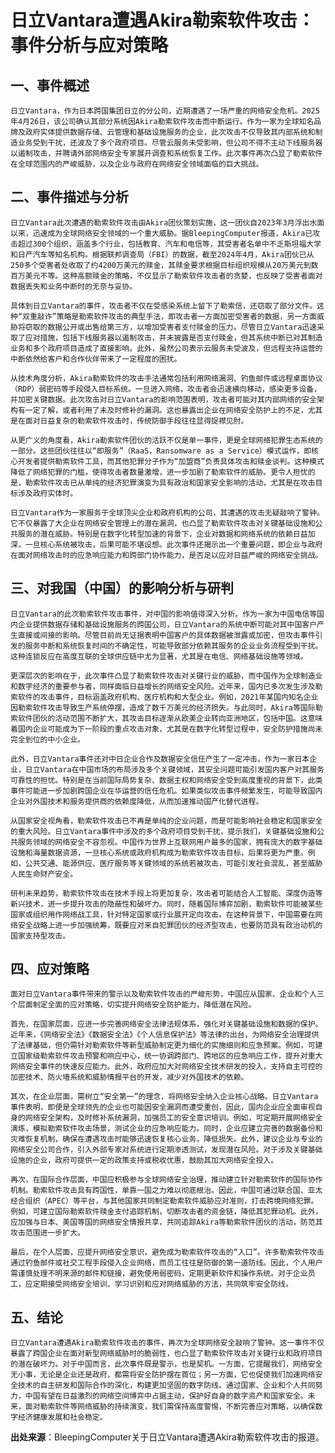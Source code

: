 # 日立Vantara遭遇Akira勒索软件攻击：事件分析与应对策略

## 一、事件概述

    日立Vantara，作为日本跨国集团日立的分公司，近期遭遇了一场严重的网络安全危机。2025年4月26日，该公司确认其部分系统因Akira勒索软件攻击而中断运行。作为一家为全球知名品牌及政府实体提供数据存储、云管理和基础设施服务的企业，此次攻击不仅导致其内部系统和制造业务受到干扰，还波及了多个政府项目。尽管云服务未受影响，但公司不得不主动下线服务器以遏制攻击，并聘请外部网络安全专家展开调查和系统恢复工作。此次事件再次凸显了勒索软件在全球范围内的严峻威胁，以及企业与政府在网络安全领域面临的巨大挑战。

## 二、事件描述与分析

    日立Vantara此次遭遇的勒索软件攻击由Akira团伙策划实施，这一团伙自2023年3月浮出水面以来，迅速成为全球网络安全领域的一个重大威胁。据BleepingComputer报道，Akira已攻击超过300个组织，涵盖多个行业，包括教育、汽车和电信等，其受害者名单中不乏斯坦福大学和日产汽车等知名机构。根据联邦调查局（FBI）的数据，截至2024年4月，Akira团伙已从250多个受害者处收取了约4200万美元的赎金，其赎金要求根据目标组织规模从20万美元到数百万美元不等。这种高额赎金的策略，不仅显示了勒索软件攻击者的贪婪，也反映了受害者面对数据丢失和业务中断时的无奈与妥协。

    具体到日立Vantara的事件，攻击者不仅在受感染系统上留下了勒索信，还窃取了部分文件。这种“双重敲诈”策略是勒索软件攻击的典型手法，即攻击者一方面加密受害者的数据，另一方面威胁将窃取的数据公开或出售给第三方，以增加受害者支付赎金的压力。尽管日立Vantara迅速采取了应对措施，包括下线服务器以遏制攻击，并未披露是否支付赎金，但其系统中断已对其制造业务和多个政府项目造成了直接影响。此外，虽然公司表示云服务未受波及，但远程支持运营的中断依然给客户和合作伙伴带来了一定程度的困扰。

    从技术角度分析，Akira勒索软件的攻击手法通常包括利用网络漏洞、钓鱼邮件或远程桌面协议（RDP）弱密码等手段侵入目标系统。一旦进入网络，攻击者会迅速横向移动，感染更多设备，并加密关键数据。此次攻击对日立Vantara的影响范围表明，攻击者可能对其内部网络的安全架构有一定了解，或者利用了未及时修补的漏洞。这也暴露出企业在网络安全防护上的不足，尤其是在面对日益复杂的勒索软件攻击时，传统防御手段往往显得捉襟见肘。

    从更广义的角度看，Akira勒索软件团伙的活跃不仅是单一事件，更是全球网络犯罪生态系统的一部分。这些团伙往往以“即服务”（RaaS，Ransomware as a Service）模式运作，即核心开发者提供勒索软件工具，而其他犯罪分子作为“加盟商”负责具体攻击和赎金谈判。这种模式降低了网络犯罪的门槛，使得攻击者数量激增，进一步加剧了勒索软件的威胁。更令人担忧的是，勒索软件攻击已从单纯的经济犯罪演变为具有政治和国家安全影响的活动，尤其是在攻击目标涉及政府实体时。

    日立Vantara作为一家服务于全球顶尖企业和政府机构的公司，其遭遇的攻击无疑敲响了警钟。它不仅暴露了大企业在网络安全管理上的潜在漏洞，也凸显了勒索软件攻击对关键基础设施和公共服务的潜在威胁。特别是在数字化转型加速的背景下，企业对数据和网络系统的依赖日益加深，一旦核心系统被攻击，后果可能不堪设想。此次事件还揭示出一个重要问题，即企业与政府在面对网络攻击时的应急响应能力和跨部门协作能力，是否足以应对日益严峻的网络安全挑战。

## 三、对我国（中国）的影响分析与研判

    日立Vantara的此次勒索软件攻击事件，对中国的影响值得深入分析。作为一家为中国电信等国内企业提供数据存储和基础设施服务的跨国公司，日立Vantara的系统中断可能对其中国客户产生直接或间接的影响。尽管目前尚无证据表明中国客户的具体数据被泄露或加密，但攻击事件引发的服务中断和系统恢复时间的不确定性，可能导致部分依赖其服务的企业业务流程受到干扰。这种连锁反应在高度互联的全球供应链中尤为显著，尤其是在电信、网络基础设施等领域。

    更深层次的影响在于，此次事件凸显了勒索软件攻击对关键行业的威胁，而中国作为全球制造业和数字经济的重要参与者，同样面临日益增长的网络安全风险。近年来，国内已多次发生涉及勒索软件的攻击事件，目标涵盖政府机构、医疗机构和大型企业。例如，2021年某国内知名企业因勒索软件攻击导致生产系统停摆，造成了数千万美元的经济损失。与此同时，Akira等国际勒索软件团伙的活动范围不断扩大，其攻击目标逐渐从欧美企业转向亚洲地区，包括中国。这意味着国内企业可能成为下一阶段的重点攻击对象，尤其是在数字化转型过程中，安全防护措施尚未完全到位的中小企业。

    此外，日立Vantara事件还对中日企业合作及数据安全信任产生了一定冲击。作为一家日本企业，日立Vantara在中国市场的布局涉及多个关键领域，其安全问题可能引发国内客户对其服务可靠性的担忧。特别是在当前国际局势复杂、数据主权和网络安全受到高度重视的背景下，此类事件可能进一步加剧跨国企业在华运营的信任危机。如果类似攻击事件频繁发生，可能导致国内企业对外国技术和服务提供商的依赖度降低，从而加速推动国产化替代进程。

    从国家安全视角看，勒索软件攻击已不再是单纯的企业问题，而是可能影响社会稳定和国家安全的重大风险。日立Vantara事件中涉及的多个政府项目受到干扰，提示我们，关键基础设施和公共服务领域的网络安全不容忽视。中国作为世界上互联网用户最多的国家，拥有庞大的数字基础设施和海量数据资源，一旦核心系统或政府机构成为勒索软件攻击目标，后果将更为严重。例如，公共交通、能源供应、医疗服务等关键领域的系统若被攻击，可能引发社会混乱，甚至威胁人民生命财产安全。

    研判未来趋势，勒索软件攻击在技术手段上将更加复杂，攻击者可能结合人工智能、深度伪造等新兴技术，进一步提升攻击的隐蔽性和破坏力。同时，随着国际博弈加剧，勒索软件可能被某些国家或组织用作网络战工具，针对特定国家或行业展开定向攻击。在这种背景下，中国需要在网络安全战略上进一步加强统筹，既要应对来自犯罪团伙的经济型攻击，也要防范具有政治动机的国家支持型攻击。

## 四、应对策略

    面对日立Vantara事件带来的警示以及勒索软件攻击的严峻形势，中国应从国家、企业和个人三个层面制定全面的应对策略，切实提升网络安全防护能力，降低潜在风险。

    首先，在国家层面，应进一步完善网络安全法律法规体系，强化对关键基础设施和数据的保护。近年来，《网络安全法》《数据安全法》《个人信息保护法》等法律的出台，为网络安全治理提供了法律基础，但仍需针对勒索软件等新型威胁制定更为细化的实施细则和应急预案。例如，可建立国家级勒索软件攻击预警和响应中心，统一协调跨部门、跨地区的应急响应工作，提升对重大网络安全事件的快速反应能力。此外，政府应加大对网络安全技术研发的投入，支持自主可控的加密技术、防火墙系统和威胁情报平台的开发，减少对外国技术的依赖。

    其次，在企业层面，需树立“安全第一”的理念，将网络安全纳入企业核心战略。日立Vantara事件表明，即便是全球领先的企业也可能因安全漏洞而遭受重创，因此，国内企业应全面审视自身的网络安全架构，及时修补系统漏洞，加强员工的安全意识培训。例如，可定期开展网络安全演练，模拟勒索软件攻击场景，测试企业的应急响应能力。同时，企业应建立完善的数据备份和灾难恢复机制，确保在遭遇攻击时能够迅速恢复核心业务，降低损失。此外，建议企业与专业的网络安全公司合作，引入外部专家对系统进行定期渗透测试，发现潜在风险。对于涉及关键基础设施的企业，政府可提供一定的政策支持或税收优惠，鼓励其加大网络安全投入。

    再次，在国际合作层面，中国应积极参与全球网络安全治理，推动建立针对勒索软件的国际协作机制。勒索软件攻击具有跨国性，单靠一国之力难以彻底根治。因此，中国可通过联合国、亚太经合组织（APEC）等平台，与其他国家共同制定勒索软件威胁应对准则，打击跨境网络犯罪。例如，可建立国际勒索软件赎金支付追踪机制，切断攻击者的资金链，降低其犯罪动机。此外，应加强与日本、美国等国的网络安全情报共享，共同追踪Akira等勒索软件团伙的活动，防范其攻击范围进一步扩大。

    最后，在个人层面，应提升网络安全意识，避免成为勒索软件攻击的“入口”。许多勒索软件攻击通过钓鱼邮件或社交工程手段侵入企业网络，而员工往往是防御的第一道防线。因此，个人用户需谨慎处理不明来源的邮件和链接，避免使用弱密码，定期更新软件和操作系统。对于企业员工，应定期接受网络安全培训，学习识别和应对网络威胁的方法，共同筑牢安全防线。

## 五、结论

    日立Vantara遭遇Akira勒索软件攻击的事件，再次为全球网络安全敲响了警钟。这一事件不仅暴露了跨国企业在面对新型网络威胁时的脆弱性，也凸显了勒索软件攻击对关键行业和政府项目的潜在破坏力。对于中国而言，此次事件既是警示，也是契机。一方面，它提醒我们，网络安全无小事，无论是企业还是政府，都需将安全防护摆在首位；另一方面，它也促使我们加速网络安全技术的自主研发和国际合作的深化，构建更加坚固的数字防线。通过国家、企业和个人共同努力，中国有望在日益激烈的网络空间博弈中占据主动，保护好自身的数字资产和国家安全。未来，面对勒索软件等网络威胁的持续演变，我们需保持高度警惕，不断完善应对策略，以确保数字经济健康发展和社会稳定。

**出处来源**：BleepingComputer关于日立Vantara遭遇Akira勒索软件攻击的报道。